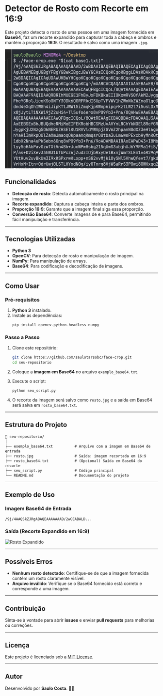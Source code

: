# Detector de Rosto com Recorte em 16:9

Este projeto detecta o rosto de uma pessoa em uma imagem fornecida em **Base64**, faz um recorte expandido para capturar toda a cabeça e ombros e mantém a proporção **16:9**. O resultado é salvo como uma imagem `.jpg`.

![image](./images/image.png)

## Funcionalidades

- **Detecção de rosto**: Detecta automaticamente o rosto principal na imagem.
- **Recorte expandido**: Captura a cabeça inteira e parte dos ombros.
- **Proporção 16:9**: Garante que a imagem final siga essa proporção.
- **Conversão Base64**: Converte imagens de e para Base64, permitindo fácil manipulação e transferência.

---

## Tecnologias Utilizadas

- **Python 3**
- **OpenCV**: Para detecção de rosto e manipulação de imagem.
- **NumPy**: Para manipulação de arrays.
- **Base64**: Para codificação e decodificação de imagens.

---

## Como Usar

### Pré-requisitos

1. **Python 3** instalado.
2. Instale as dependências:
   ```bash
   pip install opencv-python-headless numpy
   ```

### Passo a Passo

1. Clone este repositório:

   ```bash
   git clone https://github.com/saulotarsobc/face-crop.git
   cd seu-repositorio
   ```

2. Coloque a **imagem em Base64** no arquivo `exemplo_base64.txt`.

3. Execute o script:

   ```bash
   python seu_script.py
   ```

4. O recorte da imagem será salvo como `rosto.jpg` e a saída em Base64 será salva em `rosto_base64.txt`.

---

## Estrutura do Projeto

```
📁 seu-repositorio/
│
├── exemplo_base64.txt          # Arquivo com a imagem em Base64 de entrada
├── rosto.jpg                   # Saída: imagem recortada em 16:9
├── rosto_base64.txt            # (Opcional) Saída em Base64 do recorte
├── seu_script.py               # Código principal
└── README.md                   # Documentação do projeto
```

---

## Exemplo de Uso

### Imagem Base64 de Entrada

```text
/9j/4AAQSkZJRgABAQEAAAAAAAD/2wCEABALD...
```

### Saída (Recorte Expandido em 16:9)

![Rosto Expandido](rosto.jpg)

---

## Possíveis Erros

- **Nenhum rosto detectado**: Certifique-se de que a imagem fornecida contém um rosto claramente visível.
- **Arquivo inválido**: Verifique se o Base64 fornecido está correto e corresponde a uma imagem.

---

## Contribuição

Sinta-se à vontade para abrir **issues** e enviar **pull requests** para melhorias ou correções.

---

## Licença

Este projeto é licenciado sob a [MIT License](https://opensource.org/licenses/MIT).

---

## Autor

Desenvolvido por **Saulo Costa**. 👨‍💻
